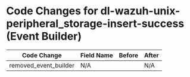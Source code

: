 # Code Changes for dl-wazuh-unix-peripheral_storage-insert-success (Event Builder)

| Code Change | Field Name | Before | After |
|-------------|------------|--------|-------|
| removed_event_builder | N/A |  | N/A |